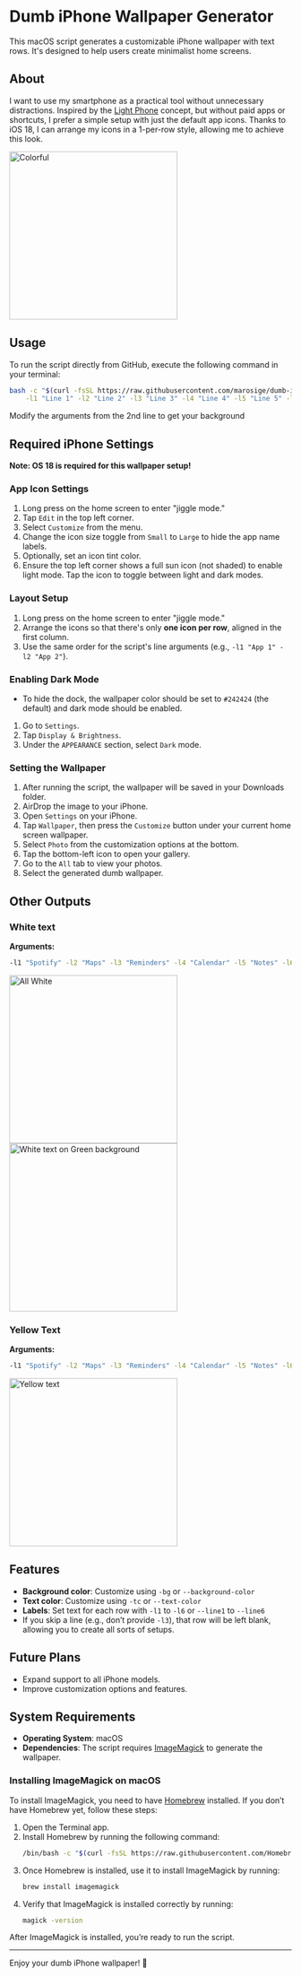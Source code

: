 # Dumb iPhone Wallpaper Generator

This macOS script generates a customizable iPhone wallpaper with text rows. It's designed to help users create minimalist home screens.

## About
I want to use my smartphone as a practical tool without unnecessary distractions. Inspired by the [Light Phone](https://www.thelightphone.com/) concept, but without paid apps or shortcuts, I prefer a simple setup with just the default app icons. Thanks to iOS 18, I can arrange my icons in a 1-per-row style, allowing me to achieve this look.

<img src="./images/mine.png" alt="Colorful" width="300">

## Usage

To run the script directly from GitHub, execute the following command in your terminal:
```bash
bash -c "$(curl -fsSL https://raw.githubusercontent.com/marosige/dumb-iphone-wallpaper/main/dumb-iphone-wallpaper.sh)" -- \
    -l1 "Line 1" -l2 "Line 2" -l3 "Line 3" -l4 "Line 4" -l5 "Line 5" -l6 "Line 6"
```

Modify the arguments from the 2nd line to get your background

## Required iPhone Settings

**Note: OS 18 is required for this wallpaper setup!**

### App Icon Settings

1. Long press on the home screen to enter "jiggle mode."
2. Tap `Edit` in the top left corner.
3. Select `Customize` from the menu.
4. Change the icon size toggle from `Small` to `Large` to hide the app name labels.
5. Optionally, set an icon tint color.
6. Ensure the top left corner shows a full sun icon (not shaded) to enable light mode. Tap the icon to toggle between light and dark modes.

### Layout Setup

1. Long press on the home screen to enter "jiggle mode."
2. Arrange the icons so that there's only **one icon per row**, aligned in the first column.
3. Use the same order for the script's line arguments (e.g., `-l1 "App 1" -l2 "App 2"`).

### Enabling Dark Mode

- To hide the dock, the wallpaper color should be set to `#242424` (the default) and dark mode should be enabled.
1. Go to `Settings`.
2. Tap `Display & Brightness`.
3. Under the `APPEARANCE` section, select `Dark` mode.

### Setting the Wallpaper

1. After running the script, the wallpaper will be saved in your Downloads folder.
2. AirDrop the image to your iPhone.
3. Open `Settings` on your iPhone.
4. Tap `Wallpaper`, then press the `Customize` button under your current home screen wallpaper.
5. Select `Photo` from the customization options at the bottom.
6. Tap the bottom-left icon to open your gallery.
7. Go to the `All` tab to view your photos.
8. Select the generated dumb wallpaper.

## Other Outputs

### White text
**Arguments:**
```bash
-l1 "Spotify" -l2 "Maps" -l3 "Reminders" -l4 "Calendar" -l5 "Notes" -l6 "Camera"
```

<img src="./images/white.png" alt="All White" width="300">
<img src="./images/green.png" alt="White text on Green background" width="300">

### Yellow Text
**Arguments:**
```bash
-l1 "Spotify" -l2 "Maps" -l3 "Reminders" -l4 "Calendar" -l5 "Notes" -l6 "Camera" -tc "#EDD850"
```

<img src="./images/yellow.png" alt="Yellow text" width="300">

## Features

- **Background color**: Customize using `-bg` or `--background-color`
- **Text color**: Customize using `-tc` or `--text-color`
- **Labels**: Set text for each row with `-l1` to `-l6` or `--line1` to `--line6`
- If you skip a line (e.g., don’t provide `-l3`), that row will be left blank, allowing you to create all sorts of setups.

## Future Plans

- Expand support to all iPhone models.
- Improve customization options and features.

## System Requirements

- **Operating System**: macOS
- **Dependencies**: The script requires [ImageMagick](https://imagemagick.org) to generate the wallpaper.

### Installing ImageMagick on macOS

To install ImageMagick, you need to have [Homebrew](https://brew.sh/) installed. If you don’t have Homebrew yet, follow these steps:

1. Open the Terminal app.
2. Install Homebrew by running the following command:
    ```bash
    /bin/bash -c "$(curl -fsSL https://raw.githubusercontent.com/Homebrew/install/HEAD/install.sh)"
    ```
3. Once Homebrew is installed, use it to install ImageMagick by running:
    ```bash
    brew install imagemagick
    ```
4. Verify that ImageMagick is installed correctly by running:
    ```bash
    magick -version
    ```

After ImageMagick is installed, you’re ready to run the script.

---

Enjoy your dumb iPhone wallpaper! 🚀
